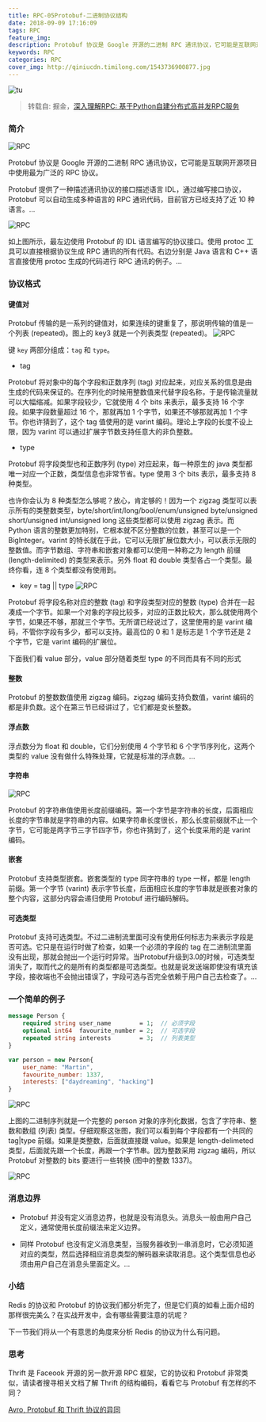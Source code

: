 ```yaml
---
title: RPC-05Protobuf-二进制协议结构
date: 2018-09-09 17:16:09
tags: RPC
feature_img:
description: Protobuf 协议是 Google 开源的二进制 RPC 通讯协议，它可能是互联网开源项目中使用最为广泛的 RPC 协议。 Protobuf 提供了一种描述通讯协议的接口描述语言 IDL，通过编写接口协议，Protobuf 可以自动生成多种语言的 RPC 通讯代码，目前官方已经支持了近 10 种语言。
keywords: RPC
categories: RPC
cover_img: http://qiniucdn.timilong.com/1543736900877.jpg
---
```


![tu](http://qiniucdn.timilong.com/1543736900877.jpg)

> 转载自: 掘金，[深入理解RPC: 基于Python自建分布式高并发RPC服务](https://juejin.im/book/5af56a3c518825426642e004)

### 简介
![RPC](https://user-gold-cdn.xitu.io/2018/5/12/16351d7015b44acb?imageView2/0/w/1280/h/960/format/webp/ignore-error/1)

Protobuf 协议是 Google 开源的二进制 RPC 通讯协议，它可能是互联网开源项目中使用最为广泛的 RPC 协议。

Protobuf 提供了一种描述通讯协议的接口描述语言 IDL，通过编写接口协议，Protobuf 可以自动生成多种语言的 RPC 通讯代码，目前官方已经支持了近 10 种语言。...

![RPC](https://user-gold-cdn.xitu.io/2018/5/12/16351d85da46fab1?imageslim)

如上图所示，最左边使用 Protobuf 的 IDL 语言编写的协议接口。使用 protoc 工具可以直接根据协议生成 RPC 通讯的所有代码。右边分别是 Java 语言和 C++ 语言直接使用 protoc 生成的代码进行 RPC 通讯的例子。...

### 协议格式

#### 键值对
Protobuf 传输的是一系列的键值对，如果连续的键重复了，那说明传输的值是一个列表 (repeated)。图上的 key3 就是一个列表类型 (repeated)。
![RPC](https://user-gold-cdn.xitu.io/2018/5/31/163b4f7aa45e3255?imageView2/0/w/1280/h/960/format/webp/ignore-error/1)

键 `key` 两部分组成：`tag` 和 `type`。

- tag

Protobuf 将对象中的每个字段和正数序列 (tag) 对应起来，对应关系的信息是由生成的代码来保证的。在序列化的时候用整数值来代替字段名称，于是传输流量就可以大幅缩减。如果字段较少，它就使用 4 个 bits 来表示，最多支持 16 个字段。如果字段数量超过 16 个，那就再加 1 个字节，如果还不够那就再加 1 个字节。你也许猜到了，这个 tag 值使用的是 varint 编码。理论上字段的长度不设上限，因为 varint 可以通过扩展字节数支持任意大的非负整数。

- type

Protobuf 将字段类型也和正数序列 (type) 对应起来，每一种原生的 java 类型都唯一对应一个正数，类型信息也非常节省。type 使用 3 个 bits 表示，最多支持 8 种类型。

也许你会认为 8 种类型怎么够呢？放心，肯定够的！因为一个 zigzag 类型可以表示所有的类整数类型，byte/short/int/long/bool/enum/unsigned byte/unsigned short/unsigned int/unsigned long 这些类型都可以使用 zigzag 表示。而 Python 语言的整数更加特别，它根本就不区分整数的位数，甚至可以是一个 BigInteger。varint 的特长就在于此，它可以无限扩展位数大小，可以表示无限的整数值。而字节数组、字符串和嵌套对象都可以使用一种称之为 length 前缀 (length-delimited) 的类型来表示。另外 float 和 double 类型各占一个类型。最终你看，连 8 个类型都没有使用到。

- key = tag || type
![RPC](https://user-gold-cdn.xitu.io/2018/5/12/1635319e4749b89a?imageView2/0/w/1280/h/960/format/webp/ignore-error/1)

Protobuf 将字段名称对应的整数 (tag) 和字段类型对应的整数 (type) 合并在一起凑成一个字节。如果一个对象的字段比较多，对应的正数比较大，那么就使用两个字节，如果还不够，那就三个字节。无所谓已经说过了，这里使用的是 varint 编码，不管你字段有多少，都可以支持。最高位的 0 和 1 是标志是 1 个字节还是 2 个字节，它是 varint 编码的扩展位。

下面我们看 value 部分，value 部分随着类型 type 的不同而具有不同的形式

#### 整数
Protobuf 的整数数值使用 zigzag 编码。zigzag 编码支持负数值，varint 编码的都是非负数。这个在第三节已经讲过了，它们都是变长整数。

#### 浮点数
浮点数分为 float 和 double，它们分别使用 4 个字节和 6 个字节序列化，这两个类型的 value 没有做什么特殊处理，它就是标准的浮点数。...

#### 字符串
![RPC](https://user-gold-cdn.xitu.io/2018/5/31/163b4ff98c9e7aa9?imageView2/0/w/1280/h/960/format/webp/ignore-error/1)

Protobuf 的字符串值使用长度前缀编码。第一个字节是字符串的长度，后面相应长度的字节串就是字符串的内容。如果字符串长度很长，那么长度前缀就不止一个字节，它可能是两字节三字节四字节，你也许猜到了，这个长度采用的是 varint 编码。

#### 嵌套
Protobuf 支持类型嵌套。嵌套类型的 type 同字符串的 type 一样，都是 length 前缀。第一个字节 (varint) 表示字节长度，后面相应长度的字节串就是嵌套对象的整个内容，这部分内容会递归使用 Protobuf 进行编码解码。

#### 可选类型
Protobuf 支持可选类型。不过二进制流里面可没有使用任何标志为来表示字段是否可选。它只是在运行时做了检查，如果一个必须的字段的 tag 在二进制流里面没有出现，那就会抛出一个运行时异常。当Protobuf升级到3.0的时候，可选类型消失了，取而代之的是所有的类型都是可选类型。也就是说发送端即使没有填充该字段，接收端也不会抛出错误了，字段可选与否完全依赖于用户自己去检查了。...

### 一个简单的例子

``` Protobuf
message Person {
    required string user_name        = 1;  // 必须字段
    optional int64  favourite_number = 2;  // 可选字段
    repeated string interests        = 3;  // 列表类型
}

```

``` js
var person = new Person{
    user_name: "Martin",
    favourite_number: 1337,
    interests: ["daydreaming", "hacking"]
}

```

![RPC](https://user-gold-cdn.xitu.io/2018/5/12/163523f1ca7bd3bc?imageView2/0/w/1280/h/960/format/webp/ignore-error/1)

上图的二进制序列就是一个完整的 person 对象的序列化数据，包含了字符串、整数和数组 (列表) 类型。仔细观察这张图，我们可以看到每个字段都有一个共同的 tag|type 前缀。如果是类整数，后面就直接跟 value。如果是 length-delimeted 类型，后面就先跟一个长度，再跟一个字节串。因为整数采用 zigzag 编码，所以 Protobuf 对整数的 bits 要进行一些转换 (图中的整数 1337)。

![RPC](https://user-gold-cdn.xitu.io/2018/6/4/163c8b1ad93b2165?imageView2/0/w/1280/h/960/format/webp/ignore-error/1)

### 消息边界
- Protobuf 并没有定义消息边界，也就是没有消息头。消息头一般由用户自己定义，通常使用长度前缀法来定义边界。

- 同样 Protobuf 也没有定义消息类型，当服务器收到一串消息时，它必须知道对应的类型，然后选择相应消息类型的解码器来读取消息。这个类型信息也必须由用户自己在消息头里面定义。...

### 小结
Redis 的协议和 Protobuf 的协议我们都分析完了，但是它们真的如看上面介绍的那样很完美么？在实战开发中，会有哪些需要注意的坑呢？

下一节我们将从一个有意思的角度来分析 Redis 的协议为什么有问题。

### 思考
Thrift 是 Faceook 开源的另一款开源 RPC 框架，它的协议和 Protobuf 非常类似，请读者搜寻相关文档了解 Thrift 的结构编码，看看它与 Protobuf 有怎样的不同？

[Avro, Protobuf 和 Thrift 协议的异同](https://link.juejin.im/?target=https%3A%2F%2Fmartin.kleppmann.com%2F2012%2F12%2F05%2Fschema-evolution-in-avro-protocol-buffers-thrift.html)

